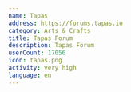 ```yaml
---
name: Tapas
address: https://forums.tapas.io
category: Arts & Crafts
title: Tapas Forum
description: Tapas Forum
userCount: 17056
icon: tapas.png
activity: very high
language: en
---
```

